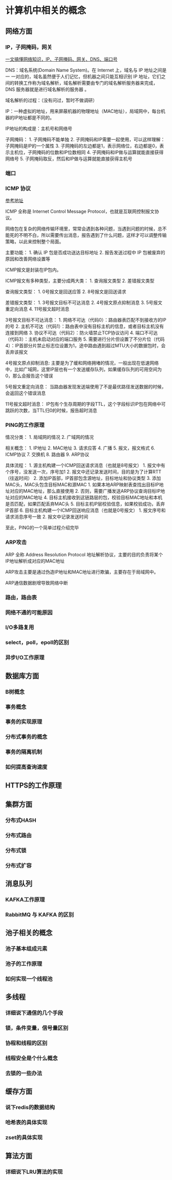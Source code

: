 # 计算机中相关的概念

## 网络方面

### IP，子网掩码，网关

[一文搞懂网络知识，IP、子网掩码、网关、DNS、端口号](https://zhuanlan.zhihu.com/p/65226634)

DNS：域名系统(Domain Name System)。在 Internet 上，域名与 IP 地址之间是一 一对应的，域名虽然便于人们记忆，但机器之间只能互相识别 IP 地址，它们之间的转换工作称为域名解析，域名解析需要由专门的域名解析服务器来完成，DNS 服务器就是进行域名解析的服务器 。

域名解析的过程：（没有问过，暂时不做调研）

IP：一种虚拟的地址，用来屏蔽机器的物理地址（MAC地址），局域网中，每台机器的IP地址都是不同的。

IP地址的构成是：主机号和网络号

子网掩码：
    1. 子网掩码不能单独
    2. 子网掩码和IP需要一起使用，可以这样理解：子网掩码是IP的一个属性
    3. 子网掩码的左边都是1，表示网络位，右边都是0，表示主机位，子网掩码的位数和IP位数相同
    4. 子网掩码和IP做与运算就能直接获得网络号
    5. 子网掩码取反，然后和IP做与运算就能直接获得主机号

### 端口

### ICMP 协议

[参考地址](https://www.cnblogs.com/xiaolincoding/p/12571184.html)

ICMP 全称是 Internet Control Message Protocol，也就是互联网控制报文协议。

网络包在复杂的网络传输环境里，常常会遇到各种问题，当遇到问题的时候，总不能死的不明不白，所以需要传出消息，报告遇到了什么问题，这样才可以调整传输策略，以此来控制整个局面。

主要功能：
    1. 确认 IP 包是否成功送达目标地址
    2. 报告发送过程中 IP 包被废弃的原因和改善网络设置等

ICMP报文是封装在IP包内。

ICMP报文有多种类型，主要分成两大类：
    1. 查询报文类型
    2. 差错报文类型

查询报文类型：
    1. 0号报文是回送应答
    2. 8号报文是回送请求

差错报文类型：
    1. 3号报文目标不可达消息
    2. 4号报文原点抑制消息
    3. 5号报文重定向消息
    4. 11号报文超时消息

3号报文目标不可达消息：
    1. 网络不可达（代码0）：路由器表匹配不到接收方的IP的号
    2. 主机不可达（代码1）：路由表中没有目标主机的信息，或者目标主机没有连接到网络
    3. 协议不可达（代码2）：防火墙禁止TCP协议访问
    4. 端口不可达（代码3）：主机未启动对应的端口服务
    5. 需要进行分片但设置了不分片位（代码4）：IP首部分片禁止标志位设置为1，途中路由遇到超过MTU大小的数据包时，会丢弃该报文

4号报文原点抑制消息:
    主要是为了缓和网络拥堵的情况，一般出现在低速网络中，比如广域网，这里IP层也有一个发送缓存队列，如果缓存队列的可用空间为0，那么会报告这个错误

5号报文重定向消息：
    当路由器发现发送端使用了不是最优路径发送数据的时候，会返回这个错误消息

11号报文超时消息：
    IP包有个生存周期的字段TTL，这个字段标识IP包在网络中可跳跃的次数，当TTL归0的时候，报告超时消息

### PING的工作原理

情况分类：
    1. 局域网的情况
    2. 广域网的情况

相关概念：
    1. IP地址
    2. MAC地址
    3. 请求应答
    4. 广播
    5. 报文，报文格式
    6. ICMP协议
    7. 交换机
    8. 路由器
    9. ARP协议

具体流程：
    1. 源主机构建一个ICMP回送请求消息（也就是8号报文）
       1. 报文中有个序号，没发送一次，序号加1
       2. 报文中还记录发送时间，目的是为了计算RTT（往返时间）
    2. 添加IP首部，IP首部包含源地址，目标地址和协议类型
    3. 添加MAC头，MAC头包含目标MAC和源MAC
       1. 如果本地ARP映射表查找出目标IP地址对应的MAC地址，那么直接使用
       2. 否则，需要广播发送ARP协议查询目标IP地址对应的MAC地址
    4. 目标主机接收到这链路层的包，校验目标MAC地址和本机是否匹配，如果匹配丢弃MAC头
    5. 目标主机IP层校验信息，如果校验成功，丢弃IP首部
    6. 目标主机构建一个ICMP回送响应消息（也就是0号报文）
       1. 报文序号和请求消息序号一致
       2. 报文中记录发送时间

至此，PING的一个简单过程介绍完毕

### ARP攻击

ARP 全称 Address Resolution Protocol 地址解析协议，主要的目的负责将某个IP地址解析成对应的MAC地址

ARP攻击主要是通过伪造IP地址和MAC地址进行欺骗，主要存在于局域网中。

ARP通信数据剧增导致网络中断

### 路由，路由表

### 网络不通的可能原因

### I/O多路复用

### select，poll，epoll的区别

### 异步I/O工作原理

## 数据库方面

### B树概念

### 事务概念

### 事务的实现原理

### 分布式事务的概念

### 事务的隔离机制

### 如何提高查询速度

## HTTPS的工作原理

## 集群方面

### 分布式HASH

### 分布式路由

### 分布式锁

### 分布式扩容

## 消息队列

### KAFKA工作原理

### RabbitMQ 与 KAFKA 的区别

## 池子相关的概念

### 池子基本组成元素

### 池子的工作原理

### 如何实现一个线程池

## 多线程

### 详细说下通信的几个手段

### 锁，条件变量，信号量区别

### 协程和线程的区别

### 线程安全是个什么概念

### 去锁的一些办法

## 缓存方面

### 说下redis的数据结构

### 哈希表的具体实现

### zset的具体实现

## 算法方面

### 详细说下LRU算法的实现
